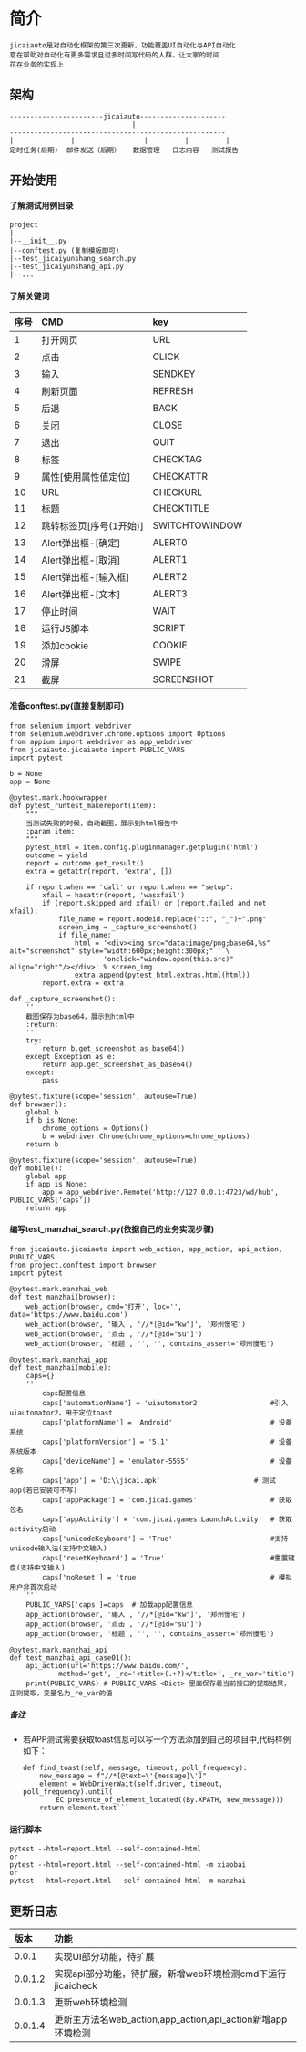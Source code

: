 # 简介
    jicaiauto是对自动化框架的第三次更新，功能覆盖UI自动化与API自动化
    意在帮助对自动化有更多需求且过多时间写代码的人群，让大家的时间
    花在业务的实现上
## 架构
    -----------------------jicaiauto---------------------
                                  |
    -----------------------------------------------------
    |              |                 |         |         |
    定时任务(后期)  邮件发送（后期）   数据管理   日志内容   测试报告
## 开始使用
#### 了解测试用例目录
    project
    |
    |--__init__.py
    |--conftest.py (复制模板即可)
    |--test_jicaiyunshang_search.py
    |--test_jicaiyunshang_api.py
    |--...

#### 了解关键词
| 序号 | CMD | key |
| :--- | :--- | :--- |
| 1 | 打开网页 | URL |
|2 | 点击 | CLICK |
|3 | 输入 | SENDKEY |
|4 | 刷新页面 | REFRESH |
|5 | 后退 | BACK |
|6 | 关闭 | CLOSE |
|7 | 退出 | QUIT |
|8 | 标签 | CHECKTAG |
|9 | 属性[使用属性值定位] | CHECKATTR |
|10 | URL | CHECKURL |
|11 | 标题 | CHECKTITLE |
|12 | 跳转标签页[序号(1开始)] | SWITCHTOWINDOW |
|13 | Alert弹出框-[确定] | ALERT0 |
|14 | Alert弹出框-[取消] | ALERT1 |
|15 | Alert弹出框-[输入框] | ALERT2 |
|16 | Alert弹出框-[文本] | ALERT3 |
|17 | 停止时间 | WAIT |
|18 | 运行JS脚本 | SCRIPT |
|19 | 添加cookie | COOKIE |
|20 | 滑屏 | SWIPE |
|21 | 截屏 | SCREENSHOT |

#### 准备conftest.py(直接复制即可)
    from selenium import webdriver
    from selenium.webdriver.chrome.options import Options
    from appium import webdriver as app_webdriver
    from jicaiauto.jicaiauto import PUBLIC_VARS
    import pytest
    
    b = None
    app = None
    
    @pytest.mark.hookwrapper
    def pytest_runtest_makereport(item):
        """
        当测试失败的时候，自动截图，展示到html报告中
        :param item:
        """
        pytest_html = item.config.pluginmanager.getplugin('html')
        outcome = yield
        report = outcome.get_result()
        extra = getattr(report, 'extra', [])
    
        if report.when == 'call' or report.when == "setup":
            xfail = hasattr(report, 'wasxfail')
            if (report.skipped and xfail) or (report.failed and not xfail):
                file_name = report.nodeid.replace("::", "_")+".png"
                screen_img = _capture_screenshot()
                if file_name:
                    html = '<div><img src="data:image/png;base64,%s" alt="screenshot" style="width:600px;height:300px;" ' \
                           'onclick="window.open(this.src)" align="right"/></div>' % screen_img
                    extra.append(pytest_html.extras.html(html))
            report.extra = extra
    
    def _capture_screenshot():
        '''
        截图保存为base64，展示到html中
        :return:
        '''
        try:
            return b.get_screenshot_as_base64()
        except Exception as e:
            return app.get_screenshot_as_base64()
        except:
            pass
    
    @pytest.fixture(scope='session', autouse=True)
    def browser():
        global b
        if b is None:
            chrome_options = Options()
            b = webdriver.Chrome(chrome_options=chrome_options)
        return b
    
    @pytest.fixture(scope='session', autouse=True)
    def mobile():
        global app
        if app is None:
            app = app_webdriver.Remote('http://127.0.0.1:4723/wd/hub', PUBLIC_VARS['caps'])
        return app

#### 编写test_manzhai_search.py(依据自己的业务实现步骤)
    from jicaiauto.jicaiauto import web_action, app_action, api_action, PUBLIC_VARS
    from project.conftest import browser
    import pytest
    
    @pytest.mark.manzhai_web
    def test_manzhai(browser):
        web_action(browser, cmd='打开', loc='', data='https://www.baidu.com')
        web_action(browser, '输入', '//*[@id="kw"]', '郑州慢宅')
        web_action(browser, '点击', '//*[@id="su"]')
        web_action(browser, '标题', '', '', contains_assert='郑州慢宅')
    
    @pytest.mark.manzhai_app
    def test_manzhai(mobile):
        caps={}
        '''
            caps配置信息
            caps['automationName'] = 'uiautomator2'                 #引入uiautomator2，用于定位toast
            caps['platformName'] = 'Android'                        # 设备系统
            caps['platformVersion'] = '5.1'                         # 设备系统版本
            caps['deviceName'] = 'emulator-5555'                    # 设备名称
            caps['app'] = 'D:\\jicai.apk'                       # 测试app(若已安装可不写)
            caps['appPackage'] = 'com.jicai.games'                  # 获取包名
            caps['appActivity'] = 'com.jicai.games.LaunchActivity'  # 获取activity启动
            caps['unicodeKeyboard'] = 'True'                        #支持unicode输入法(支持中文输入)
            caps['resetKeyboard'] = 'True'                          #重置键盘(支持中文输入)
            caps['noReset'] = 'true'                                # 模拟用户非首次启动
        '''
        PUBLIC_VARS['caps']=caps  # 加载app配置信息
        app_action(browser, '输入', '//*[@id="kw"]', '郑州慢宅')
        app_action(browser, '点击', '//*[@id="su"]')
        app_action(browser, '标题', '', '', contains_assert='郑州慢宅')
    
    @pytest.mark.manzhai_api
    def test_manzhai_api_case01():
        api_action(url='https://www.baidu.com/',
                method='get', _re='<title>(.+?)</title>', _re_var='title')
        print(PUBLIC_VARS) # PUBLIC_VARS <Dict> 里面保存着当前接口的提取结果，正则提取，变量名为_re_var的值

##### 备注
- 若APP测试需要获取toast信息可以写一个方法添加到自己的项目中,代码样例如下：
    ```
  def find_toast(self, message, timeout, poll_frequency):
        new_message = f"//*[@text=\'{message}\']"
        element = WebDriverWait(self.driver, timeout, poll_frequency).until(
            EC.presence_of_element_located((By.XPATH, new_message)))
        return element.text```
  
#### 运行脚本
    pytest --html=report.html --self-contained-html
    or
    pytest --html=report.html --self-contained-html -m xiaobai
    or 
    pytest --html=report.html --self-contained-html -m manzhai

## 更新日志
| 版本 | 功能 |
| :---- | :---- |
| 0.0.1 | 实现UI部分功能，待扩展 |
| 0.0.1.2 | 实现api部分功能，待扩展，新增web环境检测cmd下运行jicaicheck |
| 0.0.1.3 | 更新web环境检测 |
| 0.0.1.4 | 更新主方法名web_action,app_action,api_action新增app环境检测 |